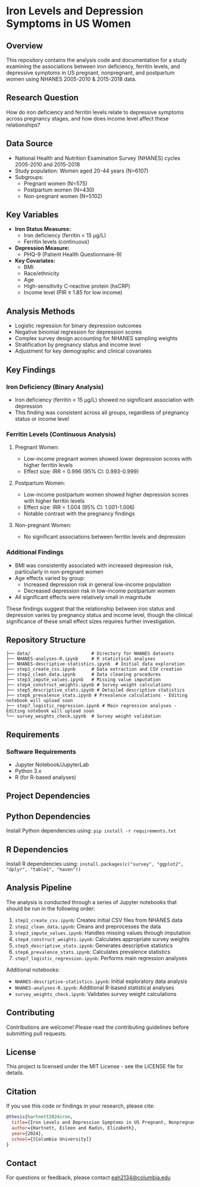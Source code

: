 # Iron Levels and Depression Symptoms in US Women

## Overview
This repository contains the analysis code and documentation for a study examining the associations between iron deficiency, ferritin levels, and depressive symptoms in US pregnant, nonpregnant, and postpartum women using NHANES 2005-2010 & 2015-2018 data.

## Research Question
How do iron deficiency and ferritin levels relate to depressive symptoms across pregnancy stages, and how does income level affect these relationships?

## Data Source
- National Health and Nutrition Examination Survey (NHANES) cycles 2005-2010 and 2015-2018
- Study population: Women aged 20-44 years (N=6107)
- Subgroups:
  - Pregnant women (N=575)
  - Postpartum women (N=430)
  - Non-pregnant women (N=5102)

## Key Variables
- **Iron Status Measures:**
  - Iron deficiency (ferritin < 15 μg/L)
  - Ferritin levels (continuous)
- **Depression Measure:**
  - PHQ-9 (Patient Health Questionnaire-9)
- **Key Covariates:**
  - BMI
  - Race/ethnicity
  - Age
  - High-sensitivity C-reactive protein (hsCRP)
  - Income level (PIR ≤ 1.85 for low income)

## Analysis Methods
- Logistic regression for binary depression outcomes
- Negative binomial regression for depression scores
- Complex survey design accounting for NHANES sampling weights
- Stratification by pregnancy status and income level
- Adjustment for key demographic and clinical covariates

## Key Findings

### Iron Deficiency (Binary Analysis)
- Iron deficiency (ferritin < 15 μg/L) showed no significant association with depression
- This finding was consistent across all groups, regardless of pregnancy status or income level

### Ferritin Levels (Continuous Analysis)
1. Pregnant Women:
   - Low-income pregnant women showed lower depression scores with higher ferritin levels
   - Effect size: IRR = 0.996 (95% CI: 0.993-0.999)

2. Postpartum Women:
   - Low-income postpartum women showed higher depression scores with higher ferritin levels
   - Effect size: IRR = 1.004 (95% CI: 1.001-1.006)
   - Notable contrast with the pregnancy findings

3. Non-pregnant Women:
   - No significant associations between ferritin levels and depression

### Additional Findings
- BMI was consistently associated with increased depression risk, particularly in non-pregnant women
- Age effects varied by group:
  - Increased depression risk in general low-income population
  - Decreased depression risk in low-income postpartum women
- All significant effects were relatively small in magnitude

These findings suggest that the relationship between iron status and depression varies by pregnancy status and income level, though the clinical significance of these small effect sizes requires further investigation.

## Repository Structure
```
├── data/                       # Directory for NHANES datasets
├── NHANES-analyses-R.ipynb     # R statistical analyses
├── NHANES-descriptive-statistics.ipynb  # Initial data exploration
├── step1_create_csv.ipynb      # Data extraction and CSV creation
├── step2_clean_data.ipynb      # Data cleaning procedures
├── step3_impute_values.ipynb   # Missing value imputation
├── step4_construct_weights.ipynb # Survey weight calculations
├── step5_descriptive_stats.ipynb # Detailed descriptive statistics
├── step6_prevalence_stats.ipynb # Prevalence calculations - Editing notebook will upload soon
├── step7_logistic_regression.ipynb # Main regression analyses - Editing notebook will upload soon
└── survey_weights_check.ipynb  # Survey weight validation
```

## Requirements

### Software Requirements
- Jupyter Notebook/JupyterLab
- Python 3.x
- R (for R-based analyses)

## Project Dependencies

## Python Dependencies
Install Python dependencies using:
`pip install -r requirements.txt`

## R Dependencies
Install R dependencies using:
`install.packages(c("survey", "ggplot2", "dplyr", "table1", "haven"))`

## Analysis Pipeline

The analysis is conducted through a series of Jupyter notebooks that should be run in the following order:

1. `step1_create_csv.ipynb`: Creates initial CSV files from NHANES data
2. `step2_clean_data.ipynb`: Cleans and preprocesses the data
3. `step3_impute_values.ipynb`: Handles missing values through imputation
4. `step4_construct_weights.ipynb`: Calculates appropriate survey weights
5. `step5_descriptive_stats.ipynb`: Generates descriptive statistics
6. `step6_prevalence_stats.ipynb`: Calculates prevalence statistics
7. `step7_logistic_regression.ipynb`: Performs main regression analyses

Additional notebooks:
- `NHANES-descriptive-statistics.ipynb`: Initial exploratory data analysis
- `NHANES-analyses-R.ipynb`: Additional R-based statistical analyses
- `survey_weights_check.ipynb`: Validates survey weight calculations

## Contributing
Contributions are welcome! Please read the contributing guidelines before submitting pull requests.

## License
This project is licensed under the MIT License - see the LICENSE file for details.

## Citation
If you use this code or findings in your research, please cite:
```bibtex
@thesis{hartnett2024iron,
  title={Iron Levels and Depression Symptoms in US Pregnant, Nonpregnant, and Postpartum Women: NHANES 2005-2010 & 2015-2018},
  author={Hartnett, Eileen and Radin, Elizabeth},
  year={2024},
  school={[Columbia University]}
}
```

## Contact
For questions or feedback, please contact eah2134@columbia.edu
